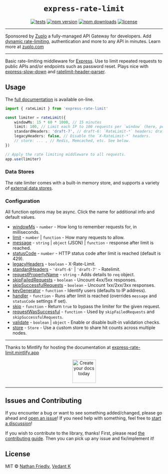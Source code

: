 <h1 align="center"> <code>express-rate-limit</code> </h1>

<div align="center">

[![tests](https://img.shields.io/github/actions/workflow/status/express-rate-limit/express-rate-limit/ci.yaml)](https://github.com/express-rate-limit/express-rate-limit/actions/workflows/ci.yaml)
[![npm version](https://img.shields.io/npm/v/express-rate-limit.svg)](https://npmjs.org/package/express-rate-limit 'View this project on NPM')
[![npm downloads](https://img.shields.io/npm/dm/express-rate-limit)](https://www.npmjs.com/package/express-rate-limit)
[![license](https://img.shields.io/npm/l/express-rate-limit)](license.md)

</div>

---

Sponsored by [Zuplo](https://zuplo.link/express-rate-limit) a fully-managed API
Gateway for developers. Add
[dynamic rate-limiting](https://zuplo.link/dynamic-rate-limiting),
authentication and more to any API in minutes. Learn more at
[zuplo.com](https://zuplo.link/express-rate-limit)

---

Basic rate-limiting middleware for [Express](http://expressjs.com/). Use to
limit repeated requests to public APIs and/or endpoints such as password reset.
Plays nice with
[express-slow-down](https://www.npmjs.com/package/express-slow-down) and
[ratelimit-header-parser](https://www.npmjs.com/package/ratelimit-header-parser).

## Usage

The [full documentation](https://express-rate-limit.mintlify.app/overview) is
available on-line.

```ts
import { rateLimit } from 'express-rate-limit'

const limiter = rateLimit({
	windowMs: 15 * 60 * 1000, // 15 minutes
	limit: 100, // Limit each IP to 100 requests per `window` (here, per 15 minutes).
	standardHeaders: 'draft-7', // draft-6: `RateLimit-*` headers; draft-7: combined `RateLimit` header
	legacyHeaders: false, // Disable the `X-RateLimit-*` headers.
	// store: ... , // Redis, Memcached, etc. See below.
})

// Apply the rate limiting middleware to all requests.
app.use(limiter)
```

### Data Stores

The rate limiter comes with a built-in memory store, and supports a variety of
[external data stores](https://express-rate-limit.mintlify.app/reference/stores).

### Configuration

All function options may be async. Click the name for additional info and
default values.

- [windowMs](https://express-rate-limit.mintlify.app/reference/configuration#windowms) -
  `number` - How long to remember requests for, in milliseconds.
- [limit](https://express-rate-limit.mintlify.app/reference/configuration#limit) -
  `number` | `function` - How many requests to allow.
- [message](https://express-rate-limit.mintlify.app/reference/configuration#message) -
  `string` | `object` (JSON) | `function` - response after limit is reached.
- [statusCode](https://express-rate-limit.mintlify.app/reference/configuration#statuscode) -
  `number` - HTTP status code after limit is reached (default is 429).
- [legacyHeaders](https://express-rate-limit.mintlify.app/reference/configuration#legacyheaders) -
  `boolean` - X-Rate-Limit.
- [standardHeaders](https://express-rate-limit.mintlify.app/reference/configuration#standardheaders) -
  `'draft-6'` | `'draft-7'` - Ratelimit.
- [requestPropertyName](https://express-rate-limit.mintlify.app/reference/configuration#requestpropertyname) -
  `string` - Adds details to `req` object.
- [skipFailedRequests](https://express-rate-limit.mintlify.app/reference/configuration#skipfailedrequests) -
  `boolean` - Uncount 4xx/5xx responses.
- [skipSuccessfulRequests](https://express-rate-limit.mintlify.app/reference/configuration#skipsuccessfulrequests) -
  `boolean` - Uncount 1xx/2xx/3xx responses.
- [keyGenerator](https://express-rate-limit.mintlify.app/reference/configuration#keygenerator) -
  `function` - Identify users (defaults to IP address).
- [handler](https://express-rate-limit.mintlify.app/reference/configuration#handler) -
  `function` - Runs after limit is reached (overrides `message` and `statusCode`
  settings if set).
- [skip](https://express-rate-limit.mintlify.app/reference/configuration#skip) -
  `function` - Return `true` to bypass the limiter for the given request.
- [requestWasSuccessful](https://express-rate-limit.mintlify.app/reference/configuration#requestwassuccessful) -
  `function` - Used by `skipFailedRequests` and `skipSuccessfulRequests`.
- [validate](https://express-rate-limit.mintlify.app/reference/configuration#validate) -
  `boolean` | `object` - Enable or disable built-in validation checks.
- [store](https://express-rate-limit.mintlify.app/reference/configuration#store) -
  `Store` - Use a custom store to share hit counts across multiple nodes.

---

Thanks to Mintlify for hosting the documentation at
[express-rate-limit.mintlify.app](https://express-rate-limit.mintlify.app)

<p align="center">
	<a href="https://mintlify.com/?utm_campaign=devmark&utm_medium=readme&utm_source=express-rate-limit">
		<img height="75" src="https://devmark-public-assets.s3.us-west-2.amazonaws.com/sponsorships/mintlify.svg" alt="Create your docs today">
	</a>
</p>

---

## Issues and Contributing

If you encounter a bug or want to see something added/changed, please go ahead
and
[open an issue](https://github.com/nfriexpress-rate-limitedly/express-rate-limit/issues/new)!
If you need help with something, feel free to
[start a discussion](https://github.com/express-rate-limit/express-rate-limit/discussions/new)!

If you wish to contribute to the library, thanks! First, please read
[the contributing guide](https://express-rate-limit.mintlify.app/docs/guides/contributing.mdx).
Then you can pick up any issue and fix/implement it!

## License

MIT © [Nathan Friedly](http://nfriedly.com/),
[Vedant K](https://github.com/gamemaker1)
